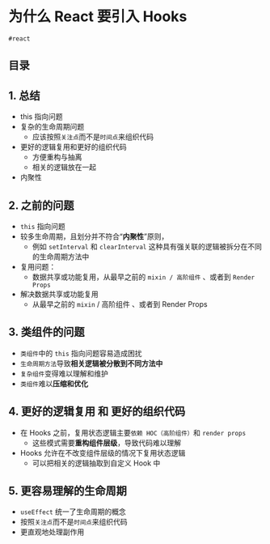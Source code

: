 
# 为什么 React 要引入 Hooks

`#react` 


## 目录
<!-- toc -->
 ## 1. 总结 

- this 指向问题
- 复杂的生命周期问题
	- 应该按照`关注点`而不是`时间点`来组织代码
- 更好的逻辑复用和更好的组织代码  
	- 方便重构与抽离
	- 相关的逻辑放在一起
- 内聚性

## 2. 之前的问题

- `this` 指向问题
- 较多生命周期，且划分并不符合“**内聚性**”原则，
	- 例如 `setInterval` 和 `clearInterval` 这种具有强关联的逻辑被拆分在不同的生命周期方法中
- 复用问题：
	- 数据共享或功能复用，从最早之前的 `mixin / 高阶组件` 、或者到 `Render Props`
- 解决数据共享或功能复用
	- 从最早之前的 `mixin` / 高阶组件 、或者到 Render Props

## 3. 类组件的问题

- `类组件`中的 `this` 指向问题容易造成困扰
- `生命周期方法`导致**相关逻辑被分散到不同方法中**
- `复杂组件`变得难以理解和维护
- `类组件`难以**压缩和优化**

## 4. 更好的逻辑复用 和 更好的组织代码  

- 在 Hooks 之前，复用状态逻辑主要`依赖 HOC（高阶组件）`和 `render props`
	- 这些模式需要**重构组件层级**，导致代码难以理解
- Hooks 允许在不改变组件层级的情况下复用状态逻辑
	- 可以把相关的逻辑抽取到自定义 Hook 中

## 5. 更容易理解的生命周期

- `useEffect` 统一了生命周期的概念
- 按照`关注点`而不是`时间点`来组织代码
- 更直观地处理副作用

